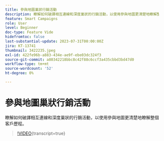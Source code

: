 ```yaml
---
title: 參與地圖巢狀行銷活動
description: 瞭解如何破譯相互連線和深度巢狀的行銷活動，以使用參與地圖更清楚地瞭解整個客戶歷程。
feature: Smart Campaigns
role: User
level: Beginner
doc-type: Feature Vide
hidefromtoc: false
last-substantial-update: 2023-07-31T00:00:00Z
jira: KT-13741
thumbnail: 3422235.jpeg
exl-id: 422fe96b-a883-434e-ae9f-ebe03dc324f3
source-git-commit: a80342218bbc8c42f88c6ccf3a435cbbd3bd47d0
workflow-type: tm+mt
source-wordcount: '52'
ht-degree: 0%

---
```


# 參與地圖巢狀行銷活動

瞭解如何破譯相互連線和深度巢狀的行銷活動，以使用參與地圖更清楚地瞭解整個客戶歷程。

>[!VIDEO](https://video.tv.adobe.com/v/3422235/?learn=on){transcript=true}
